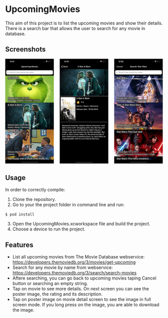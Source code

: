 # UpcomingMovies

This aim of this project is to list the upcoming movies and show their details. There is a search bar that allows the user to search for any movie in database. 

## Screenshots
![alt_tag](https://github.com/alexpapanis/UpcomingMovies/blob/development/screenshots/screenshots.png)

## Usage

In order to correctly compile:

1. Clone the repository.
2. Go to your the project folder in command line and run:
```
$ pod install
```
3. Open the UpcomingMovies.xcworkspace file and build the project.
4. Choose a device to run the project.

## Features

* List all upcoming movies from The Movie Database webservice: https://developers.themoviedb.org/3/movies/get-upcoming
* Search for any movie by name from webservice: https://developers.themoviedb.org/3/search/search-movies
* Aftere searching, you can go back to upcoming movies taping Cancel button or searching an empty string.
* Tap on movie to see more details. On next screen you can see the poster image, the rating and its description. 
* Tap on poster image on movie detail screen to see the image in full screen mode. If you long press on the image, you are able to download the image.
